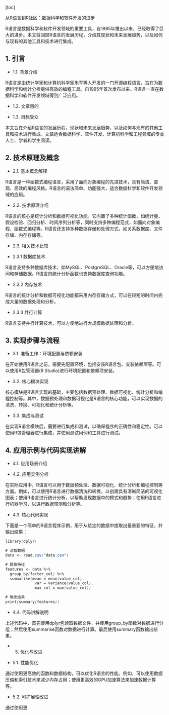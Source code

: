 
[toc]                    
                
                
从R语言到R社区：数据科学和软件开发的进步

R语言是数据科学和软件开发领域的重要工具，自1995年推出以来，已经取得了巨大的进步。本文将回顾R语言的发展历程，介绍其现状和未来发展趋势，以及如何与现有的其他工具和技术进行集成。

## 1. 引言

- 1.1. 背景介绍

R语言是由统计学家和计算机科学家朱军等人开发的一门开源编程语言，旨在为数据科学和统计分析提供高效的编程工具。自1995年首次发布以来，R语言一直在数据科学和软件开发领域得到广泛应用。

- 1.2. 文章目的

- 1.3. 目标受众

本文旨在介绍R语言的发展历程，现状和未来发展趋势，以及如何与现有的其他工具和技术进行集成。文章适合数据科学、软件开发、计算机科学和工程领域的专业人士、学者和学生阅读。

## 2. 技术原理及概念

- 2.1. 基本概念解释

R语言是一种函数式编程语言，采用了面向对象编程的先进技术，具有简洁、直观、高效的编程风格。R语言的语法简单、功能强大，适合数据科学和软件开发领域的应用。

- 2.2. 技术原理介绍

R语言的核心是统计分析和数据可视化功能。它内置了多种统计函数，如统计量、假设检验、回归分析、时间序列分析等，同时支持多种编程范式，如面向对象编程、函数式编程等。R语言还支持多种数据存储和处理方式，如关系数据库、文件存储、内存存储等。

- 2.3. 相关技术比较

- 2.3.1 数据库技术

R语言支持多种数据库技术，如MySQL、PostgreSQL、Oracle等，可以方便地访问和存储数据。R语言的统计分析函数也支持数据库查询功能。

- 2.3.2 内存技术

R语言的统计分析和数据可视化功能都采用内存存储方式，可以在较短的时间内完成大量的数据处理和分析。

- 2.3.3 并行计算

R语言支持并行计算技术，可以方便地进行大规模数据处理和分析。

## 3. 实现步骤与流程

- 3.1. 准备工作：环境配置与依赖安装

在开始使用R语言之前，需要先配置环境，包括安装R语言包、安装依赖项等。可以使用R包管理器(R Studio)进行环境配置和依赖项安装。

- 3.2. 核心模块实现

核心模块是R语言实现的基础，主要包括数据预处理、数据可视化、统计分析和编程控制等。其中，数据预处理和数据可视化是R语言的核心功能，可以实现数据的清洗、转换、可视化和统计分析等。

- 3.3. 集成与测试

在实现R语言模块后，需要进行集成和测试，以确保程序的正确性和稳定性。可以使用R包管理器进行集成，并使用测试用例和工具进行测试。

## 4. 应用示例与代码实现讲解

- 4.1. 应用场景介绍

- 4.2. 应用实例分析

在实际应用中，R语言可以用于数据预处理、数据可视化、统计分析和编程控制等方面。例如，可以使用R语言进行数据清洗和转换，以创建具有清晰简洁的可视化图表；使用R语言进行统计分析，以帮助发现数据中的模式和趋势；使用R语言进行机器学习，以进行数据预测和分析等。

- 4.3. 核心代码实现

下面是一个简单的R语言程序示例，用于从给定的数据中提取出最重要的特征，并输出结果：
```scss
library(dplyr)

# 读取数据
data <- read.csv("data.csv")

# 提取特征
features <- data %>%
  group_by(factor_col) %>%
  summarise(mean = mean(value_col), 
             var = variance(value_col), 
             max_col = max(value_col))

# 输出结果
print(summary(features))
```
- 4.4. 代码讲解说明

上述代码中，首先使用dplyr包读取数据文件，并使用group_by函数对数据进行分组；然后使用summarise函数对数据进行计算。最后使用summary函数输出结果。

- 5. 优化与改进

- 5.1. 性能优化

通过使用更高效的函数和数据结构，可以优化R语言的性能。例如，可以使用数据压缩和索引技术来减少内存占用；使用更高效的GPU加速算法来加速数据计算等。

- 5.2. 可扩展性改进

通过使用更

